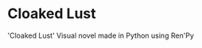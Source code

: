 # Cloaked Lust
'Cloaked Lust' Visual novel made in Python using Ren'Py

[logo]: https://raw.githubusercontent.com/adamalbsoul/Cloaked-Lust-VN/master/images/Gay%20Society.png "Logo of the in-game university on a pamphlet"
